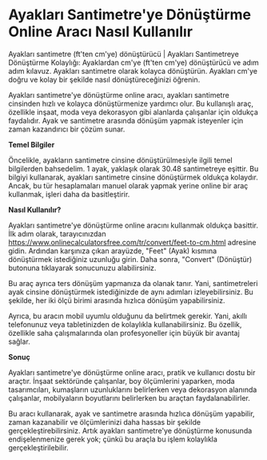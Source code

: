 Ayakları Santimetre'ye Dönüştürme Online Aracı Nasıl Kullanılır
===============================================================

Ayakları santimetre (ft'ten cm'ye) dönüştürücü | Ayakları Santimetreye Dönüştürme Kolaylığı: Ayaklardan cm'ye (ft'ten cm'ye) dönüştürücü ve adım adım kılavuz. Ayakları santimetre olarak kolayca dönüştürün. Ayakları cm'ye doğru ve kolay bir şekilde nasıl dönüştüreceğinizi öğrenin.

Ayakları santimetre'ye dönüştürme online aracı, ayakları santimetre cinsinden hızlı ve kolayca dönüştürmenize yardımcı olur. Bu kullanışlı araç, özellikle inşaat, moda veya dekorasyon gibi alanlarda çalışanlar için oldukça faydalıdır. Ayak ve santimetre arasında dönüşüm yapmak isteyenler için zaman kazandırıcı bir çözüm sunar.

**Temel Bilgiler**

Öncelikle, ayakların santimetre cinsine dönüştürülmesiyle ilgili temel bilgilerden bahsedelim. 1 ayak, yaklaşık olarak 30.48 santimetreye eşittir. Bu bilgiyi kullanarak, ayakları santimetre cinsine dönüştürmek oldukça kolaydır. Ancak, bu tür hesaplamaları manuel olarak yapmak yerine online bir araç kullanmak, işleri daha da basitleştirir.

**Nasıl Kullanılır?**

Ayakları santimetre'ye dönüştürme online aracını kullanmak oldukça basittir. İlk adım olarak, tarayıcınızdan <https://www.onlinecalculatorsfree.com/tr/convert/feet-to-cm.html> adresine gidin. Ardından karşınıza çıkan arayüzde, "Feet" (Ayak) kısmına dönüştürmek istediğiniz uzunluğu girin. Daha sonra, "Convert" (Dönüştür) butonuna tıklayarak sonucunuzu alabilirsiniz.

Bu araç ayrıca ters dönüşüm yapmanıza da olanak tanır. Yani, santimetreleri ayak cinsine dönüştürmek istediğinizde de aynı adımları izleyebilirsiniz. Bu şekilde, her iki ölçü birimi arasında hızlıca dönüşüm yapabilirsiniz.

Ayrıca, bu aracın mobil uyumlu olduğunu da belirtmek gerekir. Yani, akıllı telefonunuz veya tabletinizden de kolaylıkla kullanabilirsiniz. Bu özellik, özellikle saha çalışmalarında olan profesyoneller için büyük bir avantaj sağlar.

**Sonuç**

Ayakları santimetre'ye dönüştürme online aracı, pratik ve kullanıcı dostu bir araçtır. İnşaat sektöründe çalışanlar, boy ölçümlerini yaparken, moda tasarımcıları, kumaşların uzunluklarını belirlerken veya dekorasyon alanında çalışanlar, mobilyaların boyutlarını belirlerken bu araçtan faydalanabilirler.

Bu aracı kullanarak, ayak ve santimetre arasında hızlıca dönüşüm yapabilir, zaman kazanabilir ve ölçümlerinizi daha hassas bir şekilde gerçekleştirebilirsiniz. Artık ayakları santimetre'ye dönüştürme konusunda endişelenmenize gerek yok; çünkü bu araçla bu işlem kolaylıkla gerçekleştirilebilir.